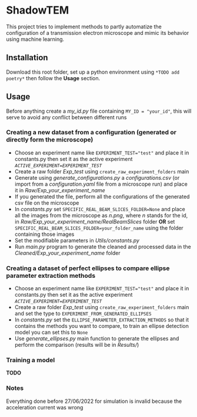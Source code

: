 # ShadowTEM

This project tries to implement methods to partly automatize the configuration
of a transmission electron microscope and mimic its behavior using machine learning.


## Installation
Download this root folder, set up a python environment using `*TODO add poetry*`
then follow the **Usage** section.

## Usage
Before anything create a _my_id.py_ file containing `MY_ID = "your_id"`, this will serve to avoid any conflict between different runs

### Creating a new dataset from a configuration (generated or directly form the microscope)
- Choose an experiment name like `EXPERIMENT_TEST="test"` and place it in constants.py then set it as the active experiment _`ACTIVE_EXPERIMENT=EXPERIMENT_TEST`_
- Create a raw folder _Exp_test_ using `create_raw_experiment_folders` main
- Generate using _generate_configurations.py_ a _configurations.csv_ (or import from a _configuration.yaml_ file from a microscope run) and place it in _Raw/Exp_your_experiment_name_
- If you generated the file, perform all the configurations of the generated csv file on the microscope 
- In _constants.py_ set `SPECIFIC_REAL_BEAM_SLICES_FOLDER=None` and place all the images from the microscope as _n.png_, where _n_ stands for the id, in _Raw/Exp_your_experiment_name/RealBeamSlices_ folder **OR** set `SPECIFIC_REAL_BEAM_SLICES_FOLDER=your_folder_name` using the folder containing those images 
- Set the modifiable parameters in _Utils/constants.py_
- Run _main.py_ program to generate the cleaned and processed data in the _Cleaned/Exp_your_experiment_name_ folder

### Creating a dataset of perfect ellipses to compare ellipse parameter extraction methods
- Choose an experiment name like `EXPERIMENT_TEST="test"` and place it in constants.py then set it as the active experiment _`ACTIVE_EXPERIMENT=EXPERIMENT_TEST`_
- Create a raw folder _Exp_test_ using `create_raw_experiment_folders` main and set the type to `EXPERIMENT_FROM_GENERATED_ELLIPSES`
- In _constants.py_ set the `ELLIPSE_PARAMETER_EXTRACTION_METHODS` so that it contains the methods you want to compare, to train an ellipse detection model you can set this to `None`
- Use _generate_ellipses.py_ main function to generate the ellipses and perform the comparison (results will be in _Results/_)

### Training a model
**TODO**

### Notes
Everything done before 27/06/2022 for simulation is invalid because the acceleration current was wrong